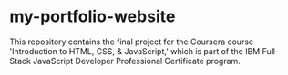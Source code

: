 # my-portfolio-website
This repository contains the final project for the Coursera course 'Introduction to HTML, CSS, &amp; JavaScript,' which is part of the IBM Full-Stack JavaScript Developer Professional Certificate program.
